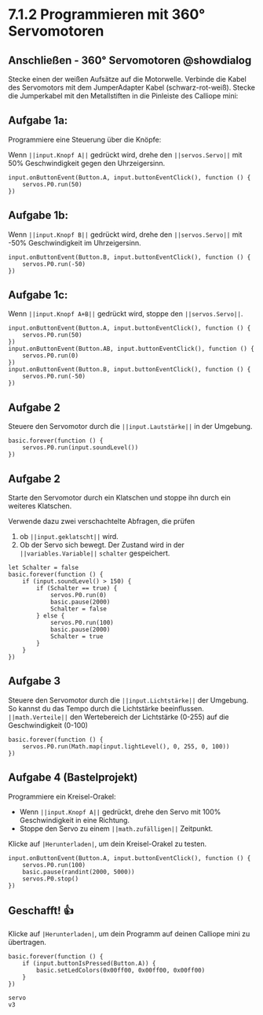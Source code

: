 # 7.1.2 Programmieren mit 360° Servomotoren


## Anschließen -  360° Servomotoren @showdialog
Stecke einen der weißen Aufsätze auf die Motorwelle.
Verbinde die Kabel des Servomotors mit dem JumperAdapter Kabel (schwarz-rot-weiß). Stecke die Jumperkabel
mit den Metallstiften in die Pinleiste des Calliope mini:



## Aufgabe 1a:

Programmiere eine Steuerung über die Knöpfe:

Wenn ``||input.Knopf A||`` gedrückt wird, drehe den ``||servos.Servo||`` mit 50% Geschwindigkeit gegen den Uhrzeigersinn.

```blocks
input.onButtonEvent(Button.A, input.buttonEventClick(), function () {
    servos.P0.run(50)
})
```

## Aufgabe 1b:

Wenn ``||input.Knopf B||`` gedrückt wird, drehe den ``||servos.Servo||`` mit -50% Geschwindigkeit im Uhrzeigersinn. 

```blocks
input.onButtonEvent(Button.B, input.buttonEventClick(), function () {
    servos.P0.run(-50)
})

```

## Aufgabe 1c:

Wenn ``||input.Knopf A+B||`` gedrückt wird, stoppe den ``||servos.Servo||``.

```blocks
input.onButtonEvent(Button.A, input.buttonEventClick(), function () {
    servos.P0.run(50)
})
input.onButtonEvent(Button.AB, input.buttonEventClick(), function () {
    servos.P0.run(0)
})
input.onButtonEvent(Button.B, input.buttonEventClick(), function () {
    servos.P0.run(-50)
})

```

## Aufgabe 2

Steuere den Servomotor durch die ``||input.Lautstärke||`` in der Umgebung.


```blocks
basic.forever(function () {
    servos.P0.run(input.soundLevel())
})

```

## Aufgabe 2

Starte den Servomotor durch ein Klatschen und stoppe ihn durch ein weiteres Klatschen.

Verwende dazu zwei verschachtelte Abfragen, die prüfen
1. ob ``||input.geklatscht||`` wird.
2. Ob der Servo sich bewegt. Der Zustand wird in der ``||variables.Variable||`` ``schalter`` gespeichert.

```blocks
let Schalter = false
basic.forever(function () {
    if (input.soundLevel() > 150) {
        if (Schalter == true) {
            servos.P0.run(0)
            basic.pause(2000)
            Schalter = false
        } else {
            servos.P0.run(100)
            basic.pause(2000)
            Schalter = true
        }
    }
})
```

## Aufgabe 3

Steuere den Servomotor durch die ``||input.Lichtstärke||`` der Umgebung.
So kannst du das Tempo durch die Lichtstärke beeinflussen.
``||math.Verteile||`` den Wertebereich der Lichtstärke (0-255) auf die Geschwindigkeit (0-100)

```blocks
basic.forever(function () {
    servos.P0.run(Math.map(input.lightLevel(), 0, 255, 0, 100))
})

```

## Aufgabe 4 (Bastelprojekt)

Programmiere ein Kreisel-Orakel:
- Wenn ``||input.Knopf A||`` gedrückt, drehe den Servo mit 100% Geschwindigkeit in eine Richtung.
- Stoppe den Servo zu einem ``||math.zufälligen||`` Zeitpunkt.

Klicke auf ``|Herunterladen|``, um dein Kreisel-Orakel zu testen.

```blocks
input.onButtonEvent(Button.A, input.buttonEventClick(), function () {
    servos.P0.run(100)
    basic.pause(randint(2000, 5000))
    servos.P0.stop()
})
```

## Geschafft! 👍

Klicke auf ``|Herunterladen|``, um dein Programm auf deinen Calliope mini zu übertragen.

```ghost
basic.forever(function () {
    if (input.buttonIsPressed(Button.A)) {
    	basic.setLedColors(0x00ff00, 0x00ff00, 0x00ff00)
    }
})
```

```package
servo
v3
```